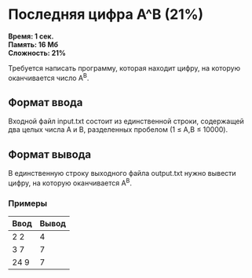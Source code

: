 <h1 class="title">Последняя цифра A^B (21%)</h1>
<p><b>Время: 1 сек.<br>Память: 16 Мб<br>Сложность: 21%</b></p>
<p>Требуется написать программу, которая находит цифру, на которую оканчивается число A<sup>B</sup>.</p>
<h2>Формат ввода</h2>
<p>Входной файл input.txt состоит из единственной строки, содержащей два целых числа A и B, разделенных пробелом (1 ≤ A,B ≤ 10000).</p>
<h2>Формат вывода</h2>
<p>В единственную строку выходного файла output.txt нужно вывести цифру, на которую оканчивается A<sup>B</sup>.</p>
<h3>Примеры</h3>
<table class="sample-tests">
  <thead>
     <tr>
        <th>Ввод</th>
        <th>Вывод</th>
     </tr>
  </thead>
  <tbody>
     <tr>
        <td>2 2</td>
        <td>4</td>
     </tr>
     <tr>
         <td>3 7</td>
         <td>7</td>
     </tr>
     <tr>
          <td>24 9</td>
          <td>7</td>
     </tr>
  </tbody>
</table>